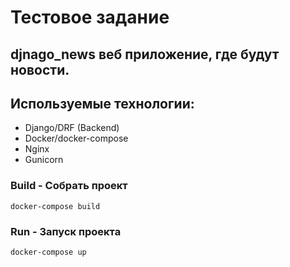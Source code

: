 # Тестовое задание
## djnago_news веб приложение, где будут новости.

## Используемые технологии:
- Django/DRF (Backend)
- Docker/docker-compose
- Nginx
- Gunicorn

### **Build - Собрать проект**
```
docker-compose build
```
### **Run - Запуск проекта**
```
docker-compose up
```